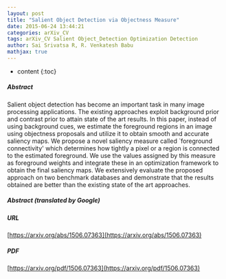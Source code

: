 ```yaml
---
layout: post
title: "Salient Object Detection via Objectness Measure"
date: 2015-06-24 13:44:21
categories: arXiv_CV
tags: arXiv_CV Salient Object_Detection Optimization Detection
author: Sai Srivatsa R, R. Venkatesh Babu
mathjax: true
---
```


* content
{:toc}

##### Abstract
Salient object detection has become an important task in many image processing applications. The existing approaches exploit background prior and contrast prior to attain state of the art results. In this paper, instead of using background cues, we estimate the foreground regions in an image using objectness proposals and utilize it to obtain smooth and accurate saliency maps. We propose a novel saliency measure called `foreground connectivity' which determines how tightly a pixel or a region is connected to the estimated foreground. We use the values assigned by this measure as foreground weights and integrate these in an optimization framework to obtain the final saliency maps. We extensively evaluate the proposed approach on two benchmark databases and demonstrate that the results obtained are better than the existing state of the art approaches.

##### Abstract (translated by Google)


##### URL
[https://arxiv.org/abs/1506.07363](https://arxiv.org/abs/1506.07363)

##### PDF
[https://arxiv.org/pdf/1506.07363](https://arxiv.org/pdf/1506.07363)

